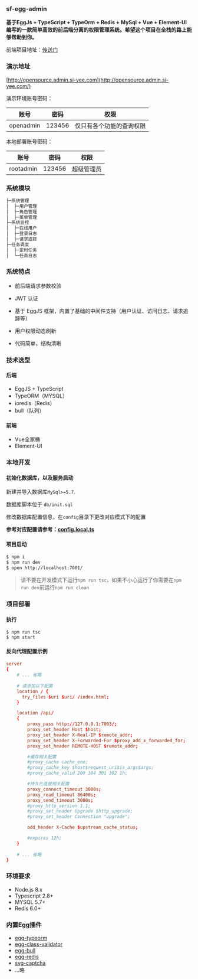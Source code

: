 ### sf-egg-admin

**基于EggJs + TypeScript + TypeOrm + Redis + MySql + Vue + Element-UI编写的一款简单高效的前后端分离的权限管理系统。希望这个项目在全栈的路上能够帮助到你。**

前端项目地址：[传送门](https://github.com/hackycy/sf-vue-admin)

### 演示地址

[http://opensource.admin.si-yee.com](http://opensource.admin.si-yee.com/)

演示环境账号密码：

|   账号    |  密码  |           权限           |
| :-------: | :----: | :----------------------: |
| openadmin | 123456 | 仅只有各个功能的查询权限 |

本地部署账号密码：

|   账号    |  密码  |    权限    |
| :-------: | :----: | :--------: |
| rootadmin | 123456 | 超级管理员 |

### 系统模块

```bash
├─系统管理
│  ├─用户管理
│  ├─角色管理
│  ├─菜单管理
├─系统监控
│  ├─在线用户
│  ├─登录日志
│  ├─请求追踪
├─任务调度
│  ├─定时任务
│  └─任务日志
```

### 系统特点

- 前后端请求参数校验
- JWT 认证
- 基于 EggJS 框架，内置了基础的中间件支持（用户认证、访问日志、请求追踪等）

- 用户权限动态刷新

- 代码简单，结构清晰

### 技术选型

#### 后端

- EggJS + TypeScript
- TypeORM（MYSQL）
- ioredis（Redis）
- bull（队列）

#### 前端

- Vue全家桶
- Element-UI

### 本地开发

#### 初始化数据库，以及服务启动

新建并导入数据库`MySql>=5.7`.

数据库脚本位于 `db/init.sql`

修改数据库配置信息，在`config`目录下更改对应模式下的配置

**参考对应配置请参考：[config.local.ts](https://github.com/hackycy/sf-egg-admin/blob/master/docs/sample/config.local.ts)**

#### 项目启动

``` bash
$ npm i
$ npm run dev
$ open http://localhost:7001/
```

> 请不要在开发模式下运行`npm run tsc`，如果不小心运行了你需要在`npm run dev`前运行`npm run clean`

### 项目部署

#### 执行

```
$ npm run tsc
$ npm start
```

#### 反向代理配置示例

```conf
server
{
    # ... 省略
		
	# 请添加以下配置
    location / {
      try_files $uri $uri/ /index.html;
    }

    location /api/
    {
        proxy_pass http://127.0.0.1:7003/;
        proxy_set_header Host $host;
        proxy_set_header X-Real-IP $remote_addr;
        proxy_set_header X-Forwarded-For $proxy_add_x_forwarded_for;
        proxy_set_header REMOTE-HOST $remote_addr;

        #缓存相关配置
        #proxy_cache cache_one;
        #proxy_cache_key $host$request_uri$is_args$args;
        #proxy_cache_valid 200 304 301 302 1h;

        #持久化连接相关配置
        proxy_connect_timeout 3000s;
        proxy_read_timeout 86400s;
        proxy_send_timeout 3000s;
        #proxy_http_version 1.1;
        #proxy_set_header Upgrade $http_upgrade;
        #proxy_set_header Connection "upgrade";

        add_header X-Cache $upstream_cache_status;

        #expires 12h;
    }
    
    # ... 省略
}
```

### 环境要求

- Node.js 8.x
- Typescript 2.8+
- MYSQL 5.7+
- Redis 6.0+

### 内置Egg插件

- [egg-typeorm](https://github.com/hackycy/egg-typeorm)
- [egg-class-validator](https://github.com/hackycy/egg-class-validator)
- [egg-bull](https://github.com/hackycy/egg-bull)
- [egg-redis](https://github.com/eggjs/egg-redis/)
- [svg-captcha](https://github.com/produck/svg-captcha)
- ...略